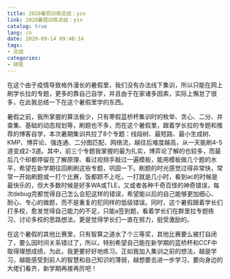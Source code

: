 ```yaml
---
title: 2020暑假训练总结：ysx
link: 2020暑假训练总结：ysx
catalog: true
lang: cn
date: 2020-09-14 09:40:14
tags:
- 总结
categories:
- 随笔
---
```

在这个由于疫情导致格外漫长的暑假里，我们没有办法线下集训，所以只能在网上刷学长拉的专题，更多的靠自己自学，并且由于在家诸多因素，实际上懈怠了很多，在此我总结一下在这个暑假里学的东西。

暑假之前，我所掌握的算法极少，只有寒假蓝桥杯集训时的枚举、贪心、二分、并查集、基础的动态规划等，刷题也不多，而在这个暑假里，跟着学长拉的专题和推荐的博客自学，本次暑期集训共拉了8个专题：线段树、最短路、最小生成树、KMP、博弈论、强连通、二分图匹配、网络流，越往后难度越高，从一天能刷4-5道变成2-3道。其中，前三个专题我掌握的最为扎实，博弈论了解的也较多，而最后几个却都停留在了解原理、看过视频手敲过一遍模板，能用模板做几个题的水平，希望在新学期往回刷刷这些专题，巩固一下。刷题的时光感觉过得非常快，常常一开始刷题或一打个比赛，饭都顾不上吃，一打就是几小时，看到ac的时候是最快乐的，但大多数时候是好多WA或TLE，又或者各种千奇百怪的神奇错误，每次debug完都觉得自己怎么会犯这样的错误，希望能以后的自己能够更加细心、耐心、专心的做题，而不是重复的犯同样的低级错误。同时，这个暑假跟着学长们打多校，愈发觉得自己能力的不足，只能a签到题，看着学长们在群里拉专题练习、讨论多校的思路想法，更是觉得学长们一直在努力，挺受激励的。

在这个暑假的其他比赛里，只有智算之道水了个三等奖，其他比赛要么被打自闭了，要么因时间关系错过了，所以，特别希望自己能在新学期的蓝桥杯和CCF中取得理想成绩，为此，我更要好好地练习。正如我加入集训之前的想法，越是学习，越能感受到前人的智慧和自己知识的薄弱，越想要去进一步学习，要向身边的大佬们看齐，新学期再接再厉吧！
